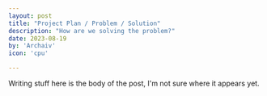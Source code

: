 ```yaml
---
layout: post
title: "Project Plan / Problem / Solution"
description: "How are we solving the problem?"
date: 2023-08-19
by: 'Archaiv'
icon: 'cpu'

---
```


Writing stuff here is the body of the post, I'm not sure where it appears yet.
